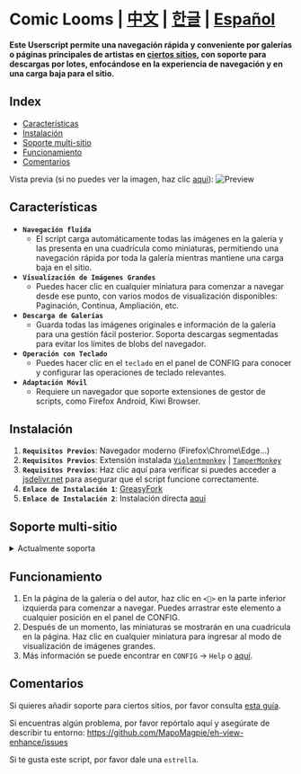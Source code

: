 # Comic Looms | [中文](./README_CN.md) | [한글](./README_KO.md) | [Español](./README_ES.md)

**Este Userscript permite una navegación rápida y conveniente por galerías o páginas principales de artistas en [ciertos sitios](#soporte-multi-sitio), con soporte para descargas por lotes, enfocándose en la experiencia de navegación y en una carga baja para el sitio.**

## Index

- [Características](#características)
- [Instalación](#instalación)
- [Soporte multi-sitio](#soporte-multi-sitio)
- [Funcionamiento](#funcionamiento)
- [Comentarios](#comentarios)

Vista previa (si no puedes ver la imagen, haz clic [aqui](./preview.md)):
![Preview](./eh-view-enhance-showcase4.avif 'Preview')

## <a name="características">Características</a>

- **`Navegación fluida`**
  - El script carga automáticamente todas las imágenes en la galería y las presenta en una cuadrícula como miniaturas, permitiendo una navegación rápida por toda la galería mientras mantiene una carga baja en el sitio.
- **`Visualización de Imágenes Grandes`**
  - Puedes hacer clic en cualquier miniatura para comenzar a navegar desde ese punto, con varios modos de visualización disponibles: Paginación, Continua, Ampliación, etc.
- **`Descarga de Galerías`**
  - Guarda todas las imágenes originales e información de la galería para una gestión fácil posterior. Soporta descargas segmentadas para evitar los límites de blobs del navegador.
- **`Operación con Teclado`**
  - Puedes hacer clic en el `teclado` en el panel de CONFIG para conocer y configurar las operaciones de teclado relevantes.
- **`Adaptación Móvil`**
  - Requiere un navegador que soporte extensiones de gestor de scripts, como Firefox Android, Kiwi Browser.

## <a name="instalación">Instalación</a>

1. **`Requisitos Previos`**: Navegador moderno (Firefox\Chrome\Edge...)
1. **`Requisitos Previos`**: Extensión instalada [`Violentmonkey`](https://violentmonkey.github.io/) | [`TamperMonkey`](https://www.tampermonkey.net/)
1. **`Requisitos Previos`**: Haz clic aquí para verificar si puedes acceder a [jsdelivr.net](https://cdn.jsdelivr.net) para asegurar que el script funcione correctamente.
1. **`Enlace de Instalación 1`**: [GreasyFork](https://greasyfork.org/scripts/397848-e-hentai-view-enhance)
1. **`Enlace de Instalación 2`**: Instalación directa [aquí](https://github.com/MapoMagpie/eh-view-enhance/raw/master/eh-view-enhance.user.js)

## <a name="soporte-multi-sitio">Soporte multi-sitio</a>

<details>
  <summary>Actualmente soporta</summary>

- [e-hentai.org](https://e-hentai.org) | [exhentai.org](https://exhentai.org) | [onion](http://exhentai55ld2wyap5juskbm67czulomrouspdacjamjeloj7ugjbsad.onion)
- [Twitter|X: User's Media, Lists, For you, Following](https://x.com/NASA/media)
- [Instagram User POSTS](https://www.instagram.com/nasa)
- [ArtStation User Portfolio](https://www.artstation.com)
- [pixiv.net: Artists' illust and manga, Your Homepage](https://pixiv.net)
- [18comic.vip](https://18comic.vip) | [18comic.org](https://18comic.org) (supports multi-chapter selection, note: no thumbnails)
- [nhentai.net](https://nhentai.net)
- [hitomi.la](https://hitomi.la)
- [rule34.xxx](https://rule34.xxx)
- [imhentai.xxx](https://imhentai.xxx)
- [danbooru.donmai.us](https://danbooru.donmai.us)
- [gelbooru.com](https://gelbooru.com)
- [yande.re](https://yande.re)
- [konachan.com](https://konachan.com)
- [Steam: Screenshots](https://steamcommunity.com/id/some/screenshots)
- [wnacg.com](https://www.wnacg.com)
- [hentainexus.com](https://hentainexus.com)
- [niyaniya.moe(koharu.to)](https://niyaniya.moe)
- [manhuagui.com](https://www.manhuagui.com/comic/7580)
- [mangacopy.com](https://www.mangacopy.com) | [copymanga.tv](https://www.copymanga.tv)
- [e621.net](https://e621.net)
- [arca.live](https://arca.live)
- [akuma.moe](https://akuma.moe)
- [colamanga.com](https://www.colamanga.com)
- [yabai.si](https://yabai.si)

</details>

## <a name="funcionamiento">Funcionamiento</a>

1. En la página de la galería o del autor, haz clic en `<🎑>` en la parte inferior izquierda para comenzar a navegar. Puedes arrastrar este elemento a cualquier posición en el panel de CONFIG.
1. Después de un momento, las miniaturas se mostrarán en una cuadrícula en la página. Haz clic en cualquier miniatura para ingresar al modo de visualización de imágenes grandes.
1. Más información se puede encontrar en `CONFIG` -> `Help` o [aquí](./HELP_ES.md).

## <a name="comentarios">Comentarios</a>

Si quieres añadir soporte para ciertos sitios, por favor consulta [esta guía](./CONTRIBUTING_ES.md).

Si encuentras algún problema, por favor repórtalo aquí y asegúrate de describir tu entorno: https://github.com/MapoMagpie/eh-view-enhance/issues

Si te gusta este script, por favor dale una `estrella`.
